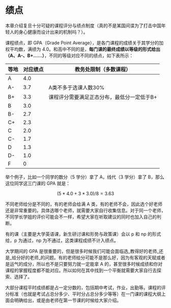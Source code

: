 # 绩点

本章介绍复旦十分可疑的课程评分与绩点制度（真的不是某国间谍为了打击中国年轻人的身心健康而设计出来的机制吗？）。

课程绩点，即 GPA（Grade Point Average），是各门课程的成绩关于其学分的加权平均数，满绩为 4.0。和高中不同的是，**每门课的最终成绩以等级的形式给出（A、A-、B+……）**，不同的等级对应不同的绩点，如下表所示：

| 等地 | 对应绩点 | 教务处限制（多数课程）            |
| -- | ---- | ---------------------- |
| A  | 4.0  |                        |
| A- | 3.7  | A类不多于选课人数30%           |
| B+ | 3.3  | 课程评分需要满足正态分布，最低分一定低于B+ |
| B  | 3.0  |                        |
| B- | 2.7  |                        |
| C+ | 2.3  |                        |
| C  | 2.0  |                        |
| C- | 1.7  |                        |
| D  | 1.3  |                        |
| D- | 1.0  |                        |
| F  | 0    |                        |

举个例子，比如一个同学的数分（5 学分）拿了 A，线代（3 学分）拿了 B，那么这位同学这三门课的 GPA 就是：

$$
(5*4.0+3*3.0)/8=3.63
$$

不同老师给分是不同的，有的老师会给满 A 类，有的老师不会，因此选个好老师还是非常重要的。具体选哪个老师，就需要大家自行收集信息。对于同一个老师，不同学长学姐的评价可能会不一样，希望大家在听取建议的同时也加入自己的判断。

有的课（主要是大学英语课，新生研讨课和形势与政策课）会以 p 和 np 的形式给，p 为通过，np 为不通过，这类课程成绩不计入绩点。

大学期间的 GPA 是很重要的，但是很多时候我们可能会面临选_教得好的老师_还是_给分好的老师_的问题。有的老师给分可能不是那么好，因为有客观的天赋或者是运气的成分，所以也不是只要努力就一定能拿 A 的，甚至很多时候成绩和你对课程的掌握程度都不能对应。所以如何在其中找到一个平衡就需要大家自行去探索、选择了。&#x20;

大部分课程平时成绩都是占一定分数的，包括期中考试，作业，出勤等。课程的评分标准（也就是考试占总分多少、平时分占总分多少等等）在一门课的课程大纲上面会明确给出，或是由老师在第一节课的时候给大家介绍。

